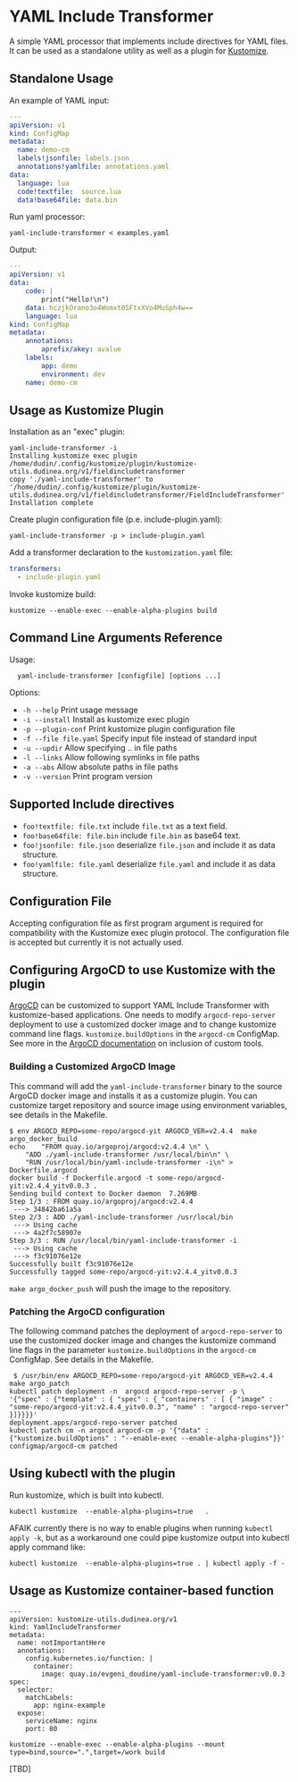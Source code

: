 YAML Include Transformer
========================

A simple YAML processor that implements include directives for YAML
files. It can be used as a standalone utility as well as a plugin for
[Kustomize](https://kustomize.io).

## Standalone Usage

An example of YAML input:

```yaml
---
apiVersion: v1
kind: ConfigMap
metadata:
  name: demo-cm
  labels!jsonfile: labels.json
  annotations!yamlfile: annotations.yaml
data:
  language: lua
  code!textfile:  source.lua
  data!base64file: data.bin
```

Run yaml processor:

```shell
yaml-include-transformer < examples.yaml
```

Output:

```yaml
---
apiVersion: v1
data:
    code: |
        print("Hello!\n")
    data: hczjkOrano3o4Womxt0SFtxXVo4MuSph4w==
    language: lua
kind: ConfigMap
metadata:
    annotations:
        aprefix/akey: avalue
    labels:
        app: demo
        environment: dev
    name: demo-cm
```

## Usage as Kustomize Plugin

Installation as an "exec" plugin:

```shell
yaml-include-transformer -i
Installing kustomize exec plugin /home/dudin/.config/kustomize/plugin/kustomize-utils.dudinea.org/v1/fieldincludetransformer
copy './yaml-include-transformer' to '/home/dudin/.config/kustomize/plugin/kustomize-utils.dudinea.org/v1/fieldincludetransformer/FieldIncludeTransformer'
Installation complete
```

Create plugin configuration file (p.e. include-plugin.yaml):

```shell
yaml-include-transformer -p > include-plugin.yaml

```

Add a transformer declaration to the `kustomization.yaml` file:

```yaml
transformers:
  - include-plugin.yaml
```

Invoke kustomize build:

```shell
kustomize --enable-exec --enable-alpha-plugins build 
```

## Command Line Arguments Reference


Usage: 

```
  yaml-include-transformer [configfile] [options ...]
```
Options:

* `-h --help`	        Print usage message
* `-i --install`        Install as kustomize exec plugin
* `-p --plugin-conf`    Print kustomize plugin configuration file
* `-f --file file.yaml` Specify input file instead of standard input
* `-u --updir`          Allow specifying .. in file paths
* `-l --links`          Allow following symlinks in file paths
* `-a --abs`            Allow absolute paths in file paths
* `-v --version`        Print program version


## Supported Include directives

* `foo!textfile: file.txt`    include `file.txt` as a text field.
* `foo!base64file: file.bin`  include `file.bin` as base64 text.
* `foo!jsonfile: file.json`   deserialize `file.json` and include it as data structure.
* `foo!yamlfile: file.yaml`   deserialize `file.yaml` and include it as data structure.


## Configuration File

Accepting configuration file as first program argument is required for
compatibility with the Kustomize exec plugin protocol. The
configuration file is accepted but currently it is not actually used.

## Configuring ArgoCD to use Kustomize with the plugin 

[ArgoCD](https://argoproj.github.io) can be customized to support YAML
Include Transformer with kustomize-based applications. One needs to
modify `argocd-repo-server` deployment to use a customized docker
image and to change kustomize command line flags.
`kustomize.buildOptions` in the `argocd-cm` ConfigMap. See more in the
[ArgoCD documentation](https://argo-cd.readthedocs.io/en/stable/operator-manual/custom_tools)
on inclusion of custom tools.

### Building a Customized ArgoCD Image

This command will add the `yaml-include-transformer` binary to the
source ArgoCD docker image and installs it as a customize plugin.  You
can customize target repository and source image using environment
variables, see details in the Makefile.


```shell
$ env ARGOCD_REPO=some-repo/argocd-yit ARGOCD_VER=v2.4.4  make argo_docker_build
echo 	"FROM quay.io/argoproj/argocd:v2.4.4 \n" \
	"ADD ./yaml-include-transformer /usr/local/bin\n" \
	"RUN /usr/local/bin/yaml-include-transformer -i\n" > Dockerfile.argocd
docker build -f Dockerfile.argocd -t some-repo/argocd-yit:v2.4.4_yitv0.0.3 .
Sending build context to Docker daemon  7.269MB
Step 1/3 : FROM quay.io/argoproj/argocd:v2.4.4
 ---> 34842ba61a5a
Step 2/3 : ADD ./yaml-include-transformer /usr/local/bin
 ---> Using cache
 ---> 4a2f7c58907e
Step 3/3 : RUN /usr/local/bin/yaml-include-transformer -i
 ---> Using cache
 ---> f3c91076e12e
Successfully built f3c91076e12e
Successfully tagged some-repo/argocd-yit:v2.4.4_yitv0.0.3
```

`make argo_docker_push` will push the image to the repository.

### Patching the ArgoCD configuration

The following command patches the deployment of `argocd-repo-server` to use the customized
docker image and changes the kustomize command line flags in the parameter `kustomize.buildOptions` 
in the `argocd-cm` ConfigMap. See details in the Makefile.

```shell
 $ /usr/bin/env ARGOCD_REPO=some-repo/argocd-yit ARGOCD_VER=v2.4.4  make argo_patch
kubectl patch deployment -n  argocd argocd-repo-server -p \
'{"spec" : {"template" : { "spec" : { "containers" : [ { "image" : "some-repo/argocd-yit:v2.4.4_yitv0.0.3", "name" : "argocd-repo-server"  }]}}}}'
deployment.apps/argocd-repo-server patched
kubectl patch cm -n argocd argocd-cm -p '{"data" : {"kustomize.buildOptions" : "--enable-exec --enable-alpha-plugins"}}'
configmap/argocd-cm patched
```

## Using kubectl with the plugin

Run kustomize, which is built into kubectl.

```shell
kubectl kustomize  --enable-alpha-plugins=true   . 
```

AFAIK currently there is no way to enable plugins when running 
`kubectl apply -k`, but as a workaround one could pipe
kustomize output into kubectl apply command like:

```shell
kubectl kustomize  --enable-alpha-plugins=true . | kubectl apply -f -
```
## Usage as Kustomize container-based function 

```
---
apiVersion: kustomize-utils.dudinea.org/v1
kind: YamlIncludeTransformer
metadata:
  name: notImportantHere
  annotations:
    config.kubernetes.io/function: |
      container:
        image: quay.io/evgeni_doudine/yaml-include-transformer:v0.0.3
spec:
  selector:
    matchLabels:
      app: nginx-example
  expose:
    serviceName: nginx
    port: 80
```

```
kustomize --enable-exec --enable-alpha-plugins --mount type=bind,source=".",target=/work build 
```


[TBD]

